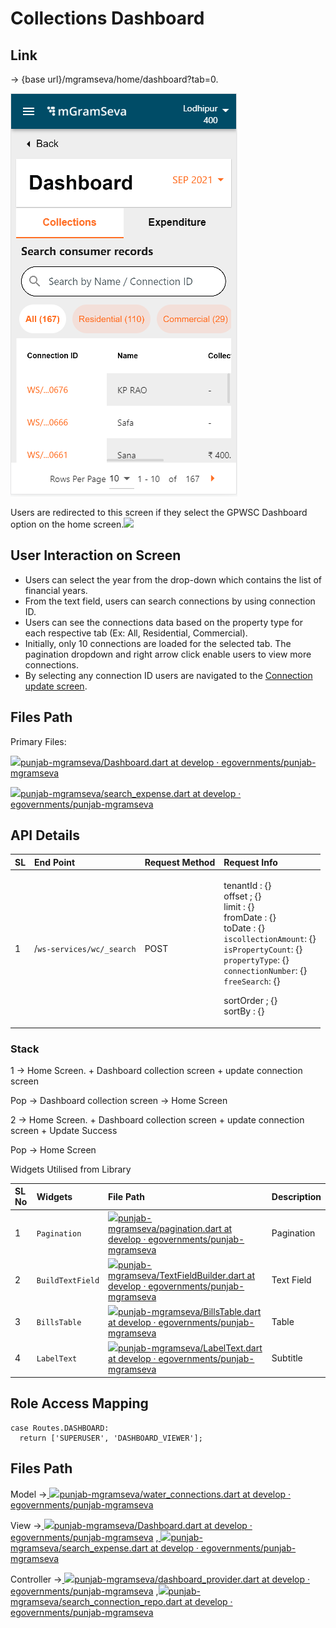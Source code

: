 # Collections Dashboard

## **Link**

 → {base url}/mgramseva/home/dashboard?tab=0.

![](../../../../../.gitbook/assets/image%20%2872%29.png)

Users are redirected to this screen if they select the GPWSC Dashboard option on the home screen.![](blob:https://digit-discuss.atlassian.net/4f1fdd66-faab-4f6e-84a9-1c7e8084276f#media-blob-url=true&id=bc06571f-35c3-4599-b4b8-f0216bf41c68&collection=contentId-1926824058&contextId=1926824058&mimeType=image%2Fpng&name=dashboard_collections.PNG&size=30468&width=272&height=484&alt=)

## **User Interaction on Screen**

* Users can select the year from the drop-down which contains the list of financial years.
* From the text field, users can search connections by using connection ID.
* Users can see the connections data based on the property type for each respective tab \(Ex: All, Residential, Commercial\).
* Initially, only 10 connections are loaded for the selected tab. The pagination dropdown and right arrow click enable users to view more connections.
* By selecting any connection ID users are navigated to the [Connection update screen](https://digit-discuss.atlassian.net/wiki/spaces/DD/pages/1926791195).

## **Files Path**

Primary Files: 

[ ![](https://github.com/fluidicon.png)punjab-mgramseva/Dashboard.dart at develop · egovernments/punjab-mgramseva](https://github.com/egovernments/punjab-mgramseva/blob/develop/frontend/mgramseva/lib/screeens/dashboard/Dashboard.dart)

[ ![](https://github.com/fluidicon.png)punjab-mgramseva/search\_expense.dart at develop · egovernments/punjab-mgramseva](https://github.com/egovernments/punjab-mgramseva/blob/develop/frontend/mgramseva/lib/screeens/dashboard/search_expense.dart)

## **API Details**

<table>
  <thead>
    <tr>
      <th style="text-align:left"><b>SL</b>
      </th>
      <th style="text-align:left"><b>End Point</b>
      </th>
      <th style="text-align:left"><b>Request Method</b>
      </th>
      <th style="text-align:left"><b>Request Info</b>
      </th>
    </tr>
  </thead>
  <tbody>
    <tr>
      <td style="text-align:left">1</td>
      <td style="text-align:left">/<code>ws-services/wc/_search</code>
      </td>
      <td style="text-align:left">POST</td>
      <td style="text-align:left">
        <p>tenantId : {}
          <br />offset ; {}
          <br />limit : {}
          <br />fromDate : {}
          <br />toDate : {}
          <br /><code>iscollectionAmount</code>: {}
          <br /><code>isPropertyCount</code>: {}
          <br /><code>propertyType</code>: {}
          <br /><code>connectionNumber</code>: {}
          <br /><code>freeSearch</code>: {}</p>
        <p>sortOrder ; {}
          <br />sortBy : {}</p>
      </td>
    </tr>
  </tbody>
</table>

### **Stack**

1 → Home Screen. + Dashboard collection screen + update connection screen

Pop → Dashboard collection screen → Home Screen

2 → Home Screen. + Dashboard collection screen + update connection screen + Update Success

Pop → Home Screen

Widgets Utilised from Library

| **SL No** | **Widgets** | **File Path** | **Description** |
| :--- | :--- | :--- | :--- |
| 1 | `Pagination` | [![](https://github.com/fluidicon.png)punjab-mgramseva/pagination.dart at develop · egovernments/punjab-mgramseva](https://github.com/egovernments/punjab-mgramseva/blob/develop/frontend/mgramseva/lib/widgets/pagination.dart) | Pagination |
| 2 | `BuildTextField` | [![](https://github.com/fluidicon.png)punjab-mgramseva/TextFieldBuilder.dart at develop · egovernments/punjab-mgramseva](https://github.com/egovernments/punjab-mgramseva/blob/develop/frontend/mgramseva/lib/widgets/TextFieldBuilder.dart) | Text Field |
| 3 | `BillsTable` | [![](https://github.com/fluidicon.png)punjab-mgramseva/BillsTable.dart at develop · egovernments/punjab-mgramseva](https://github.com/egovernments/punjab-mgramseva/blob/develop/frontend/mgramseva/lib/components/Dashboard/BillsTable.dart) | Table |
| 4 | `LabelText` | [![](https://github.com/fluidicon.png)punjab-mgramseva/LabelText.dart at develop · egovernments/punjab-mgramseva](https://github.com/egovernments/punjab-mgramseva/blob/develop/frontend/mgramseva/lib/widgets/LabelText.dart) | Subtitle |

## **Role Access Mapping**

```text
case Routes.DASHBOARD:
  return ['SUPERUSER', 'DASHBOARD_VIEWER'];
```

## **Files Path**

Model →[ ![](https://github.com/fluidicon.png)punjab-mgramseva/water\_connections.dart at develop · egovernments/punjab-mgramseva](https://github.com/egovernments/punjab-mgramseva/blob/develop/frontend/mgramseva/lib/model/connection/water_connections.dart)

View →[ ![](https://github.com/fluidicon.png)punjab-mgramseva/Dashboard.dart at develop · egovernments/punjab-mgramseva](https://github.com/egovernments/punjab-mgramseva/blob/develop/frontend/mgramseva/lib/screeens/dashboard/Dashboard.dart) ,[ ![](https://github.com/fluidicon.png)punjab-mgramseva/search\_expense.dart at develop · egovernments/punjab-mgramseva](https://github.com/egovernments/punjab-mgramseva/blob/develop/frontend/mgramseva/lib/screeens/dashboard/search_expense.dart)

Controller →[ ![](https://github.com/fluidicon.png)punjab-mgramseva/dashboard\_provider.dart at develop · egovernments/punjab-mgramseva](https://github.com/egovernments/punjab-mgramseva/blob/develop/frontend/mgramseva/lib/providers/dashboard_provider.dart) ,[![](https://github.com/fluidicon.png)punjab-mgramseva/search\_connection\_repo.dart at develop · egovernments/punjab-mgramseva](https://github.com/egovernments/punjab-mgramseva/blob/develop/frontend/mgramseva/lib/repository/search_connection_repo.dart)

